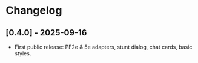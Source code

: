 # Changelog

## [0.4.0] - 2025-09-16
- First public release: PF2e & 5e adapters, stunt dialog, chat cards, basic styles.
